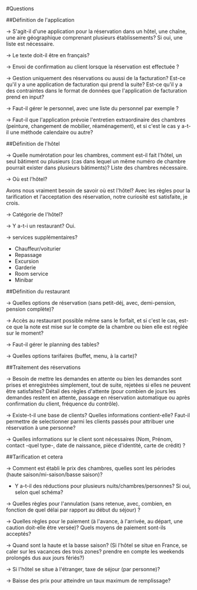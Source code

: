 #Questions

##Définition de l'application

→ S'agit-il d'une application pour la réservation dans un hôtel, une chaîne, une aire géographique comprenant plusieurs établissements? Si oui, une liste est nécessaire.

→ Le texte doit-il être en français?

→ Envoi de confirmation au client lorsque la réservation est effectuée ?

→ Gestion uniquement des réservations ou aussi de la facturation? Est-ce qu'il y a une application de facturation qui prend la suite? Est-ce qu'il y a des contraintes dans le format de données que l'application de facturation prend en input?

→ Faut-il gérer le personnel, avec une liste du personnel par exemple ?

→ Faut-il que l'application prévoie l'entretien extraordinaire des chambres (peinture, changement de mobilier, réaménagement), et si c'est le cas y a-t-il une méthode calendaire ou autre?

##Définition de l'hôtel

→ Quelle numérotation pour les chambres, comment est-il fait l'hôtel, un seul bâtiment ou plusieurs (cas dans lequel un même numéro de chambre pourrait exister dans plusieurs bâtiments)? Liste des chambres nécessaire.

→ Où est l'hôtel?

Avons nous vraiment besoin de savoir où est l'hôtel? Avec les règles pour la tarification et l'acceptation des réservation, notre curiosité est satisfaite, je crois.


→ Catégorie de l'hôtel?

→ Y a-t-i un restaurant? Oui.

→ services supplémentaires?

  * Chauffeur/voiturier
  * Repassage
  * Excursion
  * Garderie
  * Room service
  * Minibar

##Définition du restaurant

→ Quelles options de réservation (sans petit-déj, avec, demi-pension, pension complète)?

→ Accès au restaurant possible même sans le forfait, et si c'est le cas, est-ce que la note est mise sur le compte de la chambre ou bien elle est réglée sur le moment?

→ Faut-il gérer le planning des tables?

→ Quelles options tarifaires (buffet, menu, à la carte)?



##Traitement des réservations

→ Besoin de mettre les demandes en attente ou bien les demandes sont prises et enregistrées simplement, tout de suite, rejetées si elles ne peuvent être satisfaites? Détail des règles d'attente (pour combien de jours les demandes restent en attente, passage en réservation automatique ou après confirmation du client, fréquence du contrôle).

→ Existe-t-il une base de clients? Quelles informations contient-elle? Faut-il permettre de selectionner parmi les clients passés pour attribuer une réservation à une personne?

→ Quelles informations sur le client sont nécessaires (Nom, Prénom, contact -quel type-, date de naissance, pièce d'identité, carte de crédit) ?

##Tarification et cetera

→ Comment est établi le prix des chambres, quelles sont les périodes (haute saison/mi-saison/basse saison)?


- Y a-t-il des réductions pour plusieurs nuits/chambres/personnes? Si oui, selon quel schéma?

→ Quelles règles pour l'annulation (sans retenue, avec, combien, en fonction de quel délai par rapport au début du séjour) ?

→ Quelles règles pour le paiement (à l'avance, à l'arrivée, au départ, une caution doit-elle être versée)? Quels moyens de paiement sont-ils acceptés?

→ Quand sont la haute et la basse saison? (Si l'hôtel se situe en France, se caler sur les vacances des trois zones? prendre en compte les weekends prolongés dus aux jours fériés?)

→ Si l'hôtel se situe à l'étranger, taxe de séjour (par personne)?

→ Baisse des prix pour atteindre un taux maximum de remplissage?
